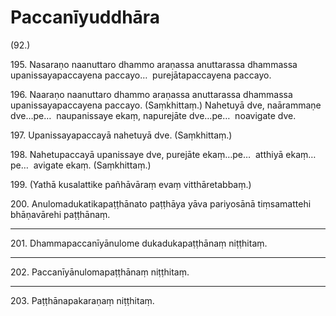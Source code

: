 

# Paccanīyuddhāra




(92.)

195\. Nasaraṇo naanuttaro dhammo araṇassa anuttarassa dhammassa upanissayapaccayena paccayo…  purejātapaccayena paccayo.

196\. Naaraṇo naanuttaro dhammo araṇassa anuttarassa dhammassa upanissayapaccayena paccayo. (Saṃkhittaṃ.) Nahetuyā dve, naārammaṇe dve…pe…  naupanissaye ekaṃ, napurejāte dve…pe…  noavigate dve.

197\. Upanissayapaccayā nahetuyā dve. (Saṃkhittaṃ.)

198\. Nahetupaccayā upanissaye dve, purejāte ekaṃ…pe…  atthiyā ekaṃ…pe…  avigate ekaṃ. (Saṃkhittaṃ.)

199\. (Yathā kusalattike pañhāvāraṃ evaṃ vitthāretabbaṃ.)

200\. Anulomadukatikapaṭṭhānato paṭṭhāya yāva pariyosānā tiṃsamattehi bhāṇavārehi paṭṭhānaṃ.

---

201\. Dhammapaccanīyānulome dukadukapaṭṭhānaṃ niṭṭhitaṃ.



---

202\. Paccanīyānulomapaṭṭhānaṃ niṭṭhitaṃ.



---

203\. Paṭṭhānapakaraṇaṃ niṭṭhitaṃ.





